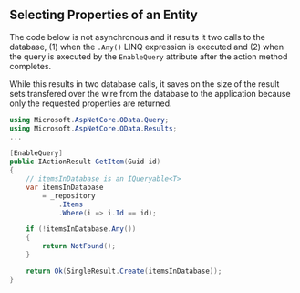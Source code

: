 ## Selecting Properties of an Entity

The code below is not asynchronous and it results it two calls to the database, (1) when the `.Any()` LINQ expression is executed and (2) when the query is executed by the `EnableQuery` attribute after the action method completes.

While this results in two database calls, it saves on the size of the result sets transfered over the wire from the database to the application because only the requested properties are returned.

```csharp
using Microsoft.AspNetCore.OData.Query;
using Microsoft.AspNetCore.OData.Results;
...

[EnableQuery]
public IActionResult GetItem(Guid id)
{
    // itemsInDatabase is an IQueryable<T>
    var itemsInDatabase
        = _repository
            .Items
            .Where(i => i.Id == id);

    if (!itemsInDatabase.Any())
    {
        return NotFound();
    }

    return Ok(SingleResult.Create(itemsInDatabase));
}
```
